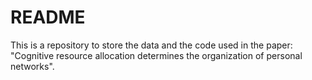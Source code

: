 # README

This is a repository to store the data and the code used in the paper: "Cognitive resource allocation determines the organization of personal networks". 
